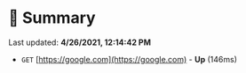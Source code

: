 # 📖 Summary
Last updated: **4/26/2021, 12:14:42 PM**

- `GET` [https://google.com](https://google.com) - **Up** (146ms)
